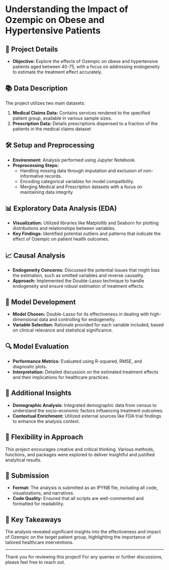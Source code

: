 # Understanding the Impact of Ozempic on Obese and Hypertensive Patients

## 📅 Project Details
- **Objective:** Explore the effects of Ozempic on obese and hypertensive patients aged between 40-75, with a focus on addressing endogeneity to estimate the treatment effect accurately.

## 📚 Data Description
The project utilizes two main datasets:
1. **Medical Claims Data:** Contains services rendered to the specified patient group, available in various sample sizes.
2. **Prescription Data:** Details prescriptions dispensed to a fraction of the patients in the medical claims dataset

## 🛠 Setup and Preprocessing
- **Environment:** Analysis performed using Jupyter Notebook.
- **Preprocessing Steps:**
  - Handling missing data through imputation and exclusion of non-informative records.
  - Encoding categorical variables for model compatibility.
  - Merging Medical and Prescription datasets with a focus on maintaining data integrity

## 📊 Exploratory Data Analysis (EDA)
- **Visualization:** Utilized libraries like Matplotlib and Seaborn for plotting distributions and relationships between variables.
- **Key Findings:** Identified potential outliers and patterns that indicate the effect of Ozempic on patient health outcomes.

## 📈 Causal Analysis
- **Endogeneity Concerns:** Discussed the potential issues that might bias the estimation, such as omitted variables and reverse causality.
- **Approach:** Implemented the Double-Lasso technique to handle endogeneity and ensure robust estimation of treatment effects.

## 🧪 Model Development
- **Model Chosen:** Double-Lasso for its effectiveness in dealing with high-dimensional data and controlling for endogeneity.
- **Variable Selection:** Rationale provided for each variable included, based on clinical relevance and statistical significance.

## 🔍 Model Evaluation
- **Performance Metrics:** Evaluated using R-squared, RMSE, and diagnostic plots.
- **Interpretation:** Detailed discussion on the estimated treatment effects and their implications for healthcare practices.

## 📝 Additional Insights
- **Demographic Analysis:** Integrated demographic data from census to understand the socio-economic factors influencing treatment outcomes.
- **Contextual Enrichment:** Utilized external sources like FDA trial findings to enhance the analysis context.

## 🔄 Flexibility in Approach
This project encourages creative and critical thinking. Various methods, functions, and packages were explored to deliver insightful and justified analytical results.

## 📁 Submission
- **Format:** The analysis is submitted as an IPYNB file, including all code, visualizations, and narratives.
- **Code Quality:** Ensured that all scripts are well-commented and formatted for readability.

## 🌟 Key Takeaways
The analysis revealed significant insights into the effectiveness and impact of Ozempic on the target patient group, highlighting the importance of tailored healthcare interventions.

---

Thank you for reviewing this project! For any queries or further discussions, please feel free to reach out.
